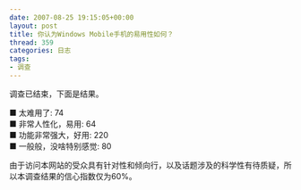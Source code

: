```yaml
---
date: 2007-08-25 19:15:05+00:00
layout: post
title: 你认为Windows Mobile手机的易用性如何？
thread: 359
categories: 日志
tags:
- 调查
---
```


调查已结束，下面是结果。  
  
■ 太难用了: 74  
■ 非常人性化，易用: 64  
■ 功能非常强大，好用: 220  
■ 一般般，没啥特别感觉: 80  
<!-- more -->  
由于访问本网站的受众具有针对性和倾向行，以及话题涉及的科学性有待质疑，所以本调查结果的信心指数仅为60%。

